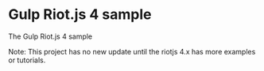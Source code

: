 # Gulp Riot.js 4 sample
The Gulp Riot.js 4 sample

Note: This project has no new update until the riotjs 4.x has more examples or tutorials.

